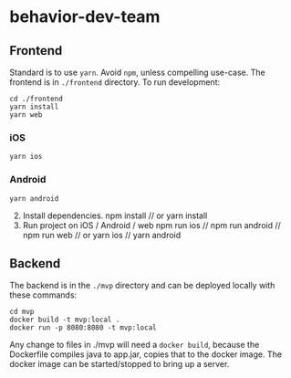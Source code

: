 # behavior-dev-team

## Frontend
Standard is to use `yarn`. Avoid `npm`, unless compelling use-case.
The frontend is in `./frontend` directory. To run development:

```
cd ./frontend
yarn install
yarn web
```

### iOS
```yarn ios```

### Android
```yarn android```




2. Install dependencies.
npm install
// or
yarn install
3. Run project on iOS / Android / web
 npm run ios // npm run android // npm run web
 // or
 yarn ios // yarn android


## Backend
The backend is in the `./mvp` directory and can be deployed locally with these commands:

```
cd mvp
docker build -t mvp:local .
docker run -p 8080:8080 -t mvp:local
```

Any change to files in ./mvp will need a `docker build`, because the Dockerfile compiles java to app.jar, copies that to the docker image. The docker image can be started/stopped to bring up a server.